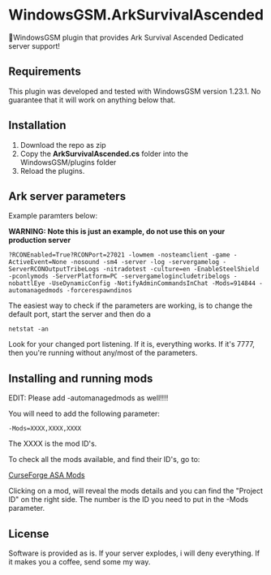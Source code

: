 # WindowsGSM.ArkSurvivalAscended
🧩WindowsGSM plugin that provides Ark Survival Ascended Dedicated server support!

## Requirements

This plugin was developed and tested with WindowsGSM version 1.23.1. No guarantee that it will work on anything below that.

## Installation

1. Download the repo as zip
2. Copy the **ArkSurvivalAscended.cs** folder into the WindowsGSM/plugins folder
3. Reload the plugins.


## Ark server parameters

Example paramters below:

**WARNING: Note this is just an example, do not use this on your production server**

```
?RCONEnabled=True?RCONPort=27021 -lowmem -nosteamclient -game -ActiveEvent=None -nosound -sm4 -server -log -servergamelog -ServerRCONOutputTribeLogs -nitradotest -culture=en -EnableSteelShield -pconlymods -ServerPlatform=PC -servergamelogincludetribelogs -nobattlEye -UseDynamicConfig -NotifyAdminCommandsInChat -Mods=914844 -automanagedmods -forcerespawndinos
```

The easiest way to check if the parameters are working, is to change the default port, start the server and then do a
```
netstat -an
```

Look for your changed port listening. If it is, everything works. If it's 7777, then you're running without any/most of the parameters.

## Installing and running mods

EDIT: Please add -automanagedmods as well!!!!

You will need to add the following parameter:

```
-Mods=XXXX,XXXX,XXXX
```

The XXXX is the mod ID's.

To check all the mods available, and find their ID's, go to:

[CurseForge ASA Mods](https://www.curseforge.com/ark-survival-ascended)

Clicking on a mod, will reveal the mods details and you can find the "Project ID" on the right side. The number is the ID you need to put in the -Mods parameter.

## License
Software is provided as is. If your server explodes, i will deny everything. If it makes you a coffee, send some my way.
